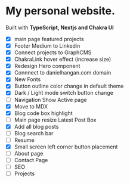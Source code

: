# My personal website.

Built with **TypeScript, Nextjs and Chakra UI**

- [x] main page featured projects
- [x] Footer Medium to Linkedin
- [x] Connect projects to GraphCMS
- [x] ChakraLink hover effect (increase size)
- [x] Redesign Hero component
- [x] Connnect to danielhangan.com domain
- [x] New Fonts
- [x] Button outline color change in default theme
- [x] Dark / Light mode switch button change
- [ ] Navigation Show Active page
- [x] Move to MDX
- [x] Blog code box highlight
- [ ] Main page resize Latest Post Box
- [x] Add all blog posts
- [ ] Blog search bar
- [ ] Resume
- [x] Small screen left corner button placement
- [ ] About page
- [ ] Contact Page
- [ ] SEO
- [ ] Projects
